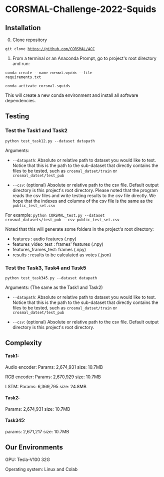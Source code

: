 # CORSMAL-Challenge-2022-Squids

## Installation

0. Clone repository

<code>git clone https://github.com/CORSMAL/ACC</code>

1. From a terminal or an Anaconda Prompt, go to project's root directory and run:

<code>conda create --name <code>corsmal-squids</code> --file requirements.txt</code>

<code>conda activate corsmal-squids</code>

This will create a new conda environment and install all software dependencies.

## Testing 

### Test the Task1 and Task2

<code>python test_task12.py --dataset datapath</code>

Arguments:
- `--datapath`: Absolute or relative path to dataset you would like to test. Notice that this is the path to the sub-dataset that directly contains the files to be tested, such as `crosmal_datset/train` or `crosmal_datset/test_pub `

- `--csv`: (optional) Absolute or relative path to the csv file. Default output directory is this project's root directory. Please noted that the program reads the csv files and write testing results to the csv file directly. We hope that the indexes and columns of the csv file is the same as the  `public_test_set.csv`

For example: <code>python CORSMAL_test.py --dataset crosmal_datasets/test_pub --csv public_test_set.csv</code>

Noted that this will generate some folders in the project's root directory: 
- features : audio features (.npy)
- features_video_test : frames' features (.npy)
- features_frames_test: frames (.npy)
- results : results to be calculated as votes (.json)

### Test the Task3, Task4 and Task5

<code>python test_task345.py --dataset datapath</code>

Arguments: (The same as the Task1 and Task2)

- `--datapath`: Absolute or relative path to dataset you would like to test. Notice that this is the path to the sub-dataset that directly contains the files to be tested, such as `crosmal_datset/train` or `crosmal_datset/test_pub `

- `--csv`: (optional) Absolute or relative path to the csv file. Default output directory is this project's root directory.

## Complexity

#### Task1: 

Audio encoder: Params: 2,674,931 size: 10.7MB

RGB encoder: Params: 2,670,929 size: 10.7MB

LSTM: Params: 6,369,795 size: 24.8MB 

#### Task2: 

Params: 2,674,931 size: 10.7MB

#### Task345: 

params: 2,671,217 size: 10.7MB

## Our Environments

GPU: Tesla-V100 32G

Operating system: Linux and Colab

